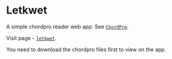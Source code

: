 # Letkwet

A simple chordpro reader web app. See [`ChordPro`](https://chordpro.org).

Visit page - [`letkwet`](https://nayminlwin.github.io/letkwet.github.io).

You need to download the chordpro files first to view on the app.
